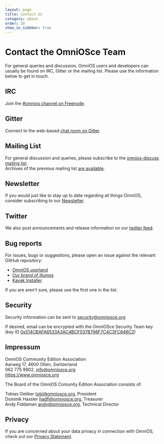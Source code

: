 ```yaml
---
layout: page
title: Contact Us
category: about
order: 20
show_in_sidebar: true
---
```


# Contact the OmniOSce Team

For general queries and discussion, OmniOS users and developers can usually be
found on IRC, Gitter or the mailing list. Please use the information below
to get in touch.

## <i class="fal fa-hashtag"></i> IRC

Join the [#omnios channel on Freenode](http://webchat.freenode.net?randomnick=1&channels=%23omnios&uio=d4).

## <i class="fal fa-comments"></i> Gitter

Connect to the web-based [chat room on Gitter](https://gitter.im/omniosorg/Lobby).

## <i class="fal fa-quote-right"></i> Mailing List

For general discussion and queries, please subscribe to the
[omnios-discuss mailing list](https://illumos.topicbox.com/groups/omnios-discuss).  
Archives of the previous mailing list
[are available](https://omniosce.org/ml-archive/).

## <i class="fal fa-newspaper"></i> Newsletter

If you would just like to stay up to date regarding all things OmniOS,
consider subscribing to our [Newsletter](http://eepurl.com/dL1z7k).

## <i class="fab fa-twitter"></i> Twitter

We also post announcements and release information on our
[twitter feed](https://twitter.com/omniosce).

## <i class="fal fa-bug"></i> Bug reports

For issues, bugs or suggestions, please open an issue against the relevant
GitHub repository:

* [OmniOS userland](https://github.com/omniosorg/omnios-build/issues/new)
* [Our brand of illumos](https://github.com/omniosorg/illumos-omnios/issues/new)
* [Kayak Installer](https://github.com/omniosorg/kayak/issues/new)

If you are aren't sure, please use the first one in the list.

## <i class="fal fa-shield-alt"></i> Security

Security information can be sent to <security@omniosce.org>

If desired, email can be encrypted with the OmniOSce Security Team key
<br>
(key ID
[0x514CBAFA6533A3AC4BCF037B796F7C4C3FC646C2](https://sks-keyservers.net/pks/lookup?op=get&search=0x514CBAFA6533A3AC4BCF037B796F7C4C3FC646C2))

## <i class="fal fa-building"></i> Impressum

OmniOS Community Edition Association<br/>
Aarweg 17, 4600 Olten, Switzerland <br/>
062 775 9902, info@omniosce.org<br/>
<https://www.omniosce.org>

The Board of the OmniOS Comunity Edition Association consists of:

Tobias Oetiker <tobi@omniosce.org>, President<br/>
Dominik Hassler <hadfl@omniosce.org>, Treasurer<br/>
Andy Fiddaman <andy@omniosce.org>, Technical Director

## <i class="fal fa-badge-check"></i> Privacy

If you are concerned about your data privacy in connection with OmniOS,
check out our [Privacy Statement](privacy.html).
